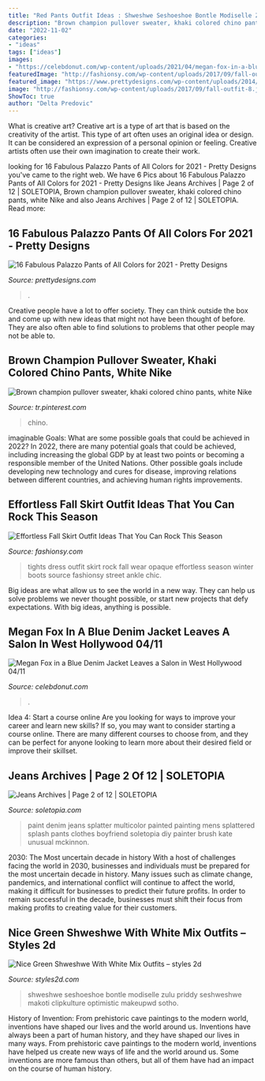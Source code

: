 ```yaml
---
title: "Red Pants Outfit Ideas : Shweshwe Seshoeshoe Bontle Modiselle Zulu Priddy Seshweshwe Makoti Clipkulture Optimistic Makeupwd Sotho"
description: "Brown champion pullover sweater, khaki colored chino pants, white nike"
date: "2022-11-02"
categories:
- "ideas"
tags: ["ideas"]
images:
- "https://celebdonut.com/wp-content/uploads/2021/04/megan-fox-in-a-blue-denim-jacket-leaves-a-salon-in-west-hollywood-04-11-2021-3.jpg"
featuredImage: "http://fashionsy.com/wp-content/uploads/2017/09/fall-outfit-8.jpg"
featured_image: "https://www.prettydesigns.com/wp-content/uploads/2014/05/Purple-Palazzo-Pants.jpg"
image: "http://fashionsy.com/wp-content/uploads/2017/09/fall-outfit-8.jpg"
ShowToc: true
author: "Delta Predovic"
---
```



What is creative art?
Creative art is a type of art that is based on the creativity of the artist. This type of art often uses an original idea or design. It can be considered an expression of a personal opinion or feeling. Creative artists often use their own imagination to create their work.

	

		
looking for 16 Fabulous Palazzo Pants of All Colors for 2021 - Pretty Designs you've came to the right web. We have 6 Pics about 16 Fabulous Palazzo Pants of All Colors for 2021 - Pretty Designs like Jeans Archives | Page 2 of 12 | SOLETOPIA, Brown champion pullover sweater, khaki colored chino pants, white Nike and also Jeans Archives | Page 2 of 12 | SOLETOPIA. Read more:
		
    
## 16 Fabulous Palazzo Pants Of All Colors For 2021 - Pretty Designs

<img loading=lazy src="https://www.prettydesigns.com/wp-content/uploads/2014/05/Purple-Palazzo-Pants.jpg" onerror="this.onerror=null;this.src='https://tse4.mm.bing.net/th?id=OIP.5GAitGMjSux1nCf1EFfYigHaLA&amp;pid=15.1';" alt="16 Fabulous Palazzo Pants of All Colors for 2021 - Pretty Designs">

_Source: prettydesigns.com_

>. 

	

Creative people have a lot to offer society. They can think outside the box and come up with new ideas that might not have been thought of before. They are also often able to find solutions to problems that other people may not be able to.

    
## Brown Champion Pullover Sweater, Khaki Colored Chino Pants, White Nike

<img loading=lazy src="https://i.pinimg.com/736x/5a/04/e4/5a04e440b10a3af1089ff38ce9d042cd.jpg" onerror="this.onerror=null;this.src='https://tse2.mm.bing.net/th?id=OIP.6puIx2dYHDf1X_q-bL0boAHaN0&amp;pid=15.1';" alt="Brown champion pullover sweater, khaki colored chino pants, white Nike">

_Source: tr.pinterest.com_

>chino. 

	

imaginable Goals: What are some possible goals that could be achieved in 2022?
In 2022, there are many potential goals that could be achieved, including increasing the global GDP by at least two points or becoming a responsible member of the United Nations. Other possible goals include developing new technology and cures for disease, improving relations between different countries, and achieving human rights improvements.

    
## Effortless Fall Skirt Outfit Ideas That You Can Rock This Season

<img loading=lazy src="http://fashionsy.com/wp-content/uploads/2017/09/fall-outfit-8.jpg" onerror="this.onerror=null;this.src='https://tse1.mm.bing.net/th?id=OIP.yzUodEA6iHXYKRrYL8wp5QHaLH&amp;pid=15.1';" alt="Effortless Fall Skirt Outfit Ideas That You Can Rock This Season">

_Source: fashionsy.com_

>tights dress outfit skirt rock fall wear opaque effortless season winter boots source fashionsy street ankle chic. 

	

Big ideas are what allow us to see the world in a new way. They can help us solve problems we never thought possible, or start new projects that defy expectations. With big ideas, anything is possible.

    
## Megan Fox In A Blue Denim Jacket Leaves A Salon In West Hollywood 04/11

<img loading=lazy src="https://celebdonut.com/wp-content/uploads/2021/04/megan-fox-in-a-blue-denim-jacket-leaves-a-salon-in-west-hollywood-04-11-2021-3.jpg" onerror="this.onerror=null;this.src='https://tse1.mm.bing.net/th?id=OIP.J2isF2Fhc0Z1nZUHTiOhuQHaLp&amp;pid=15.1';" alt="Megan Fox in a Blue Denim Jacket Leaves a Salon in West Hollywood 04/11">

_Source: celebdonut.com_

>. 

	

Idea 4: Start a course online
Are you looking for ways to improve your career and learn new skills? If so, you may want to consider starting a course online. There are many different courses to choose from, and they can be perfect for anyone looking to learn more about their desired field or improve their skillset.

    
## Jeans Archives | Page 2 Of 12 | SOLETOPIA

<img loading=lazy src="http://www.soletopia.com/wp-content/uploads/2014/07/multicolor-paint-splatter-denim-white-sneakers-mens-fashion.jpg" onerror="this.onerror=null;this.src='https://tse3.mm.bing.net/th?id=OIP.SU7nweHENRRvFtgZ7tqbiwHaLH&amp;pid=15.1';" alt="Jeans Archives | Page 2 of 12 | SOLETOPIA">

_Source: soletopia.com_

>paint denim jeans splatter multicolor painted painting mens splattered splash pants clothes boyfriend soletopia diy painter brush kate unusual mckinnon. 

	

2030: The Most uncertain decade in history
With a host of challenges facing the world in 2030, businesses and individuals must be prepared for the most uncertain decade in history. Many issues such as climate change, pandemics, and international conflict will continue to affect the world, making it difficult for businesses to predict their future profits. In order to remain successful in the decade, businesses must shift their focus from making profits to creating value for their customers.

    
## Nice Green Shweshwe With White Mix Outfits – Styles 2d

<img loading=lazy src="https://styles2d.com/wp-content/uploads/2019/12/screenshot-157061639684kng.png" onerror="this.onerror=null;this.src='https://tse4.mm.bing.net/th?id=OIP.vjjuuFygKNiQzp6HsBIoUQHaJR&amp;pid=15.1';" alt="Nice Green Shweshwe With White Mix Outfits – styles 2d">

_Source: styles2d.com_

>shweshwe seshoeshoe bontle modiselle zulu priddy seshweshwe makoti clipkulture optimistic makeupwd sotho. 

	

History of Invention: From prehistoric cave paintings to the modern world, inventions have shaped our lives and the world around us.
Inventions have always been a part of human history, and they have shaped our lives in many ways. From prehistoric cave paintings to the modern world, inventions have helped us create new ways of life and the world around us. Some inventions are more famous than others, but all of them have had an impact on the course of human history.

